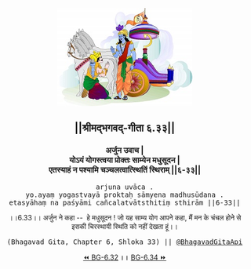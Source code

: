 <center><img src="../../asset/BG.png" alt="#API #bhagavadgitaapi #slok #nodejs #js #api #gitaapi #krishna #hinduism #vedic #ISKCON #shreemadbhagavadgita #technology"/>
<h2>||श्रीमद्‍भगवद्‍-गीता ६.३३||</h2>
<h3>अर्जुन उवाच |<br/>योऽयं योगस्त्वया प्रोक्तः साम्येन मधुसूदन |<br/>एतस्याहं न पश्यामि चञ्चलत्वात्स्थितिं स्थिराम् ||६-३३||</h3>
<pre>arjuna uvāca .<br/>yo.ayaṃ yogastvayā proktaḥ sāmyena madhusūdana .<br/>etasyāhaṃ na paśyāmi cañcalatvātsthitiṃ sthirām ||6-33||</pre>
<p>।।6.33।। अर्जुन ने कहा --  हे मधुसूदन ! जो यह साम्य योग आपने कहा, मैं मन के चंचल होने से इसकी चिरस्थायी स्थिति को नहीं देखता हूं।।</p>
<pre>(Bhagavad Gita, Chapter 6, Shloka 33) || <a href="https://twitter.com/bhagavadgitaapi">@BhagavadGitaApi</a></pre><a href="../../6/32">⏪  BG-6.32</a><b>        ।।        </b><a href="../../6/34">BG-6.34  ⏩</a></center></center>